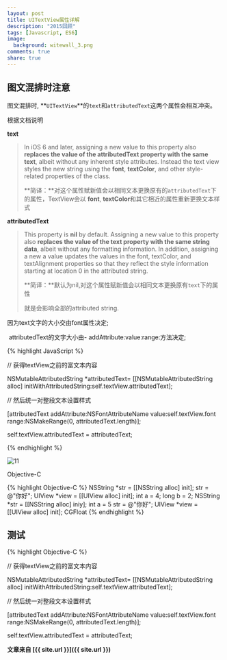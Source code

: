 ```yaml
---
layout: post
title: UITextView属性详解
description: "2015回顾"
tags: [Javascript, ES6]
image:
  background: witewall_3.png
comments: true
share: true
---
```


## 图文混排时注意

图文混排时, **`UITextView`**的`text`和`attributedText`这两个属性会相互冲突。

根据文档说明

<!--more-->

**text**

> In iOS 6 and later, assigning a new value to this property also **replaces the value of the attributedText property with the same text**, albeit without any inherent style attributes. Instead the text view styles the new string using the **font**, **textColor**, and other style-related properties of the class.
> 
> **简译：**对这个属性赋新值会以相同文本更换原有的`attributedText`下的属性，TextView会以 **font**, **textColor**和其它相近的属性重新更换文本样式

**attributedText**

> This property is **nil** by default. Assigning a new value to this property also **replaces the value of the text property with the same string data**, albeit without any formatting information. In addition, assigning a new a value updates the values in the font, textColor, and textAlignment properties so that they reflect the style information starting at location 0 in the attributed string.
> 
> **简译：**默认为nil,对这个属性赋新值会以相同文本更换原有`text`下的属性
> 
> 就是会影响全部的attributed string.

因为text文字的大小交由font属性决定;

 attributedText的文字大小由- addAttribute:value:range:方法决定;

{% highlight JavaScript %}

// 获得textView之前的富文本内容

NSMutableAttributedString *attributedText= [[NSMutableAttributedString alloc] initWithAttributedString:self.textView.attributedText];

// 然后统一对整段文本设置样式

[attributedText addAttribute:NSFontAttributeName value:self.textView.font range:NSMakeRange(0, attributedText.length)];

self.textView.attributedText = attributedText;

{% endhighlight %}

![11](http://7xqkdo.com1.z0.glb.clouddn.com/IMG_0041.JPG)

Objective-C

{% highlight Objective-C %}
NSString *str = [[NSString alloc] init];
str = @"你好";
UIView *view = [[UIView alloc] init];
int a = 4;
long b = 2;
NSString *str = [[NSString alloc] iniy];
int a = 5
str = @"你好";
UIView *view = [[UIView alloc] init];
CGFloat
{% endhighlight %}

## 测试
{% highlight Objective-C %}

// 获得textView之前的富文本内容

NSMutableAttributedString *attributedText= [[NSMutableAttributedString alloc] initWithAttributedString:self.textView.attributedText];

// 然后统一对整段文本设置样式

[attributedText addAttribute:NSFontAttributeName value:self.textView.font range:NSMakeRange(0, attributedText.length)];

self.textView.attributedText = attributedText;




**文章来自 [{{ site.url }}]({{ site.url }})**